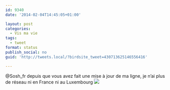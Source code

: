```yaml
---
id: 9340
date: '2014-02-04T14:45:05+01:00'

layout: post
categories:
  - Vis ma vie
tags:
  - tweet
format: status
publish_social: no
guid: 'http://tweets.local/?birdsite_tweet=430713625146556416'

---
```


@Sosh\_fr depuis que vous avez fait une mise à jour de ma ligne, je n’ai plus de réseau ni en France ni au Luxembourg ![](http://tweets.local/wp-content/uploads/twitter-archive/tweets_media/430713625146556416-BfozwotIYAAaWDU.jpg)
